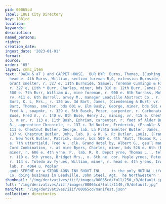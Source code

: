 ```yaml
---
pid: 00065cd
label: 1881 City Directory
key: 1881cd
location: 
keywords: 
description: 
named_persons: 
rights: 
creation_date: 
ingest_date: '2023-01-01'
format: 
source: 
order: '65'
layout: cmhc_item
text: 'OWEN & aT ) and CARPET HOUSE.  BUR BYR  Burns, Thomas, (Cushing & Burns) r.
  head e. 4th Burns, William, section foreman R.G, extension Burnside, Duncan, smelter
  Grant smelter, r. 327 e. 11th Burnside, Samuel, foreman Cummings & Finn’s Smelter,
  r. 327 e, Lith * Burr, Charles, miner, bds 310 e. 12th Burr, James {*., miner, r.
  500 e. 7th Burr, William W., mine foreman, r. 900 e. 6th Burrass, Motlie Miss, (col’d)
  rv. 411 e. 6th Burrell, arvey M., manager Leadville Abstract Co., r. 206 e. 7th
  Burt, K. L, Mrs., r. 126 aw. 3d Bart, James, (Ciendening & Burt) vr. 511 ¢. 7th
  Bart, Thomas, smelter, bds 601 w. Elm Busby, George, miner, bds 501 e. 4th Busch,
  Fred A., soapmkr, r. 329 ¢. 5th Busch, Peter, carpenter, r. Carbonate Hill nr. reservoir
  Buse, Fred A., r. 140 w. 8th Buse, Henry J., mining, vr. 415 e. Chestnut Bush, Charles
  3, m er, r, 113 e. 11th Bush, Ephriam, carpenter, r. foot of Alder Bushaw, Richard
  B., apprentice Chronicle, r. 137 c. 3d Butler, Frederick, (Frankle & Butler) r,
  111 e. Chestnut Butler, George, lab. La Plata Smelter Butler, James, saloon, vr.
  137 w. Chestnut Butler, Johu, lab. D. & R. G. R: Butler, Louis, (Frankle & Butler)
  r. New York Butler, Patrick, miner, bds 509 ¢. 4th ‘Butt, Thomas R, Jab. r. 415
  e. 7th uttertield, Fred A., clk. Grand Hotel by, Albert G., geu’l manager Silver
  Cord Combination, r. at mine Byers, Charles, miner, bds 526 e. 6th (Byrne, Michael,
  miner, r. 606 e. 4th yrne, P., lab. R. R. Depot yrne, Thomas L.., telloe City Bank,
  r. 110 e. 5th yrnes, Bridget Mrs., x. 6th ne. cor. Maple yrnes, Peter, painter,
  r. 114 s. Toledo av fyrues, William, miner, r. head e. 4th yrons, Irwin, (col’d)
  lab. r, 4064 u. Poplar                                                                  |
  godt SERENE or w STOOD AONV INV SHOVT INL     is the only MUTUAL Life Insurance
  Co. doing business in Leadville, John Steel, Agt.  he Northwestern '
thumbnail: "/img/derivatives/iiif/images/00065cd/full/250,/0/default.jpg"
full: "/img/derivatives/iiif/images/00065cd/full/1140,/0/default.jpg"
manifest: "/img/derivatives/iiif/00065cd/manifest.json"
collection: directories
---
```

